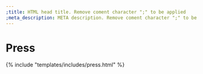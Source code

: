 ```yaml
---
;title: HTML head title. Remove coment character ";" to be applied
;meta_description: META description. Remove coment character ";" to be applied
---
```


# Press

{% include "templates/includes/press.html" %}
